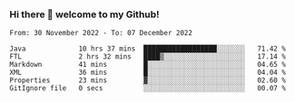 ### Hi there 👋 welcome to my Github! 

<!--START_SECTION:waka-->

```text
From: 30 November 2022 - To: 07 December 2022

Java             10 hrs 37 mins  ██████████████████░░░░░░░   71.42 %
FTL              2 hrs 32 mins   ████▒░░░░░░░░░░░░░░░░░░░░   17.14 %
Markdown         41 mins         █░░░░░░░░░░░░░░░░░░░░░░░░   04.65 %
XML              36 mins         █░░░░░░░░░░░░░░░░░░░░░░░░   04.04 %
Properties       23 mins         ▓░░░░░░░░░░░░░░░░░░░░░░░░   02.60 %
GitIgnore file   0 secs          ░░░░░░░░░░░░░░░░░░░░░░░░░   00.07 %
```

<!--END_SECTION:waka-->
